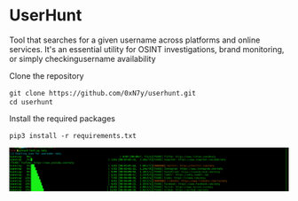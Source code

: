 # UserHunt

Tool that searches for a given username across platforms and online services. It's an essential utility for OSINT investigations, brand monitoring, or simply checkingusername availability



Clone the repository

```
git clone https://github.com/0xN7y/userhunt.git
cd userhunt
```

Install the required packages
```
pip3 install -r requirements.txt
```

![Screenshot](/config/testrun.png)


